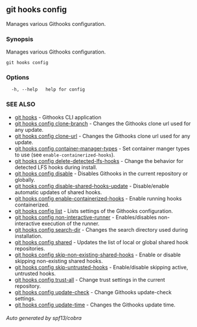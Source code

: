 ## git hooks config

Manages various Githooks configuration.

### Synopsis

Manages various Githooks configuration.

```
git hooks config
```

### Options

```
  -h, --help   help for config
```

### SEE ALSO

- [git hooks](git_hooks.md) - Githooks CLI application
- [git hooks config clone-branch](git_hooks_config_clone-branch.md) - Changes
  the Githooks clone url used for any update.
- [git hooks config clone-url](git_hooks_config_clone-url.md) - Changes the
  Githooks clone url used for any update.
- [git hooks config container-manager-types](git_hooks_config_container-manager-types.md) -
  Set container manger types to use (see `enable-containerized-hooks`).
- [git hooks config delete-detected-lfs-hooks](git_hooks_config_delete-detected-lfs-hooks.md) -
  Change the behavior for detected LFS hooks during install.
- [git hooks config disable](git_hooks_config_disable.md) - Disables Githooks in
  the current repository or globally.
- [git hooks config disable-shared-hooks-update](git_hooks_config_disable-shared-hooks-update.md) -
  Disable/enable automatic updates of shared hooks.
- [git hooks config enable-containerized-hooks](git_hooks_config_enable-containerized-hooks.md) -
  Enable running hooks containerized.
- [git hooks config list](git_hooks_config_list.md) - Lists settings of the
  Githooks configuration.
- [git hooks config non-interactive-runner](git_hooks_config_non-interactive-runner.md) -
  Enables/disables non-interactive execution of the runner.
- [git hooks config search-dir](git_hooks_config_search-dir.md) - Changes the
  search directory used during installation.
- [git hooks config shared](git_hooks_config_shared.md) - Updates the list of
  local or global shared hook repositories.
- [git hooks config skip-non-existing-shared-hooks](git_hooks_config_skip-non-existing-shared-hooks.md) -
  Enable or disable skipping non-existing shared hooks.
- [git hooks config skip-untrusted-hooks](git_hooks_config_skip-untrusted-hooks.md) -
  Enable/disable skipping active, untrusted hooks.
- [git hooks config trust-all](git_hooks_config_trust-all.md) - Change trust
  settings in the current repository.
- [git hooks config update-check](git_hooks_config_update-check.md) - Change
  Githooks update-check settings.
- [git hooks config update-time](git_hooks_config_update-time.md) - Changes the
  Githooks update time.

###### Auto generated by spf13/cobra
